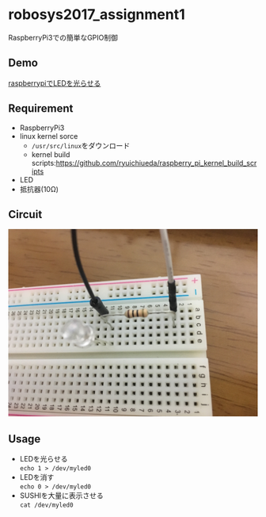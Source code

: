 # robosys2017_assignment1
RaspberryPi3での簡単なGPIO制御
## Demo
[raspberrypiでLEDを光らせる](https://youtu.be/UoTKK444kJM)
## Requirement
+ RaspberryPi3  
+ linux kernel sorce  
  + `/usr/src/linux`をダウンロード  
  + kernel build scripts:https://github.com/ryuichiueda/raspberry_pi_kernel_build_scripts  
+ LED  
+ 抵抗器(10Ω)  
## Circuit
![](https://github.com/maimurakami/robosys2017_assignment1/blob/master/IMG_01.jpg)
## Usage
+ LEDを光らせる  
`echo 1 > /dev/myled0`
+ LEDを消す  
`echo 0 > /dev/myled0`
+ SUSHIを大量に表示させる  
`cat /dev/myled0`
